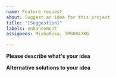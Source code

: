 ```yaml
---
name: Feature request
about: Suggest an idea for this project
title: "[Suggestion]"
labels: enhancement
assignees: Misho0oka, TMG8047KG

---
```


**Please describe what's your idea**

**Alternative solutions to your idea**
